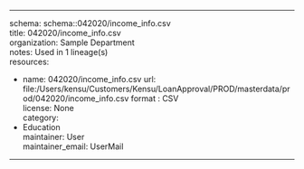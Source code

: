


---  
schema: schema::042020/income_info.csv  
title: 042020/income_info.csv  
organization: Sample Department  
notes: Used in 1 lineage(s)  
resources:  
  - name: 042020/income_info.csv 
    url: file:/Users/kensu/Customers/Kensu/LoanApproval/PROD/masterdata/prod/042020/income_info.csv 
    format : CSV  
license: None  
category:
  - Education  
maintainer: User  
maintainer_email: UserMail  
---